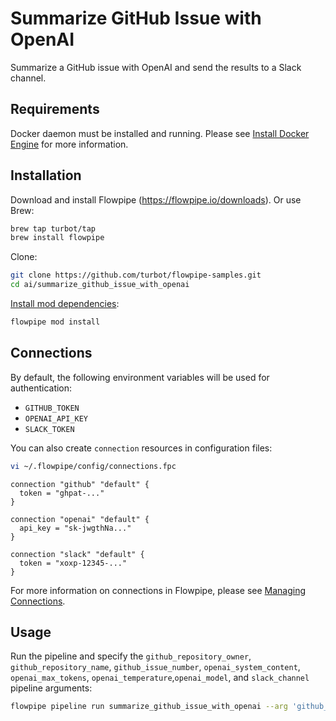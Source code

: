 # Summarize GitHub Issue with OpenAI

Summarize a GitHub issue with OpenAI and send the results to a Slack channel.

## Requirements

Docker daemon must be installed and running. Please see [Install Docker Engine](https://docs.docker.com/engine/install/) for more information.

## Installation

Download and install Flowpipe (https://flowpipe.io/downloads). Or use Brew:

```sh
brew tap turbot/tap
brew install flowpipe
```

Clone:

```sh
git clone https://github.com/turbot/flowpipe-samples.git
cd ai/summarize_github_issue_with_openai
```

[Install mod dependencies](https://flowpipe.io/docs/build/mod-dependencies#mod-dependencies):

```sh
flowpipe mod install
```

## Connections

By default, the following environment variables will be used for authentication:

- `GITHUB_TOKEN`
- `OPENAI_API_KEY`
- `SLACK_TOKEN`

You can also create `connection` resources in configuration files:

```sh
vi ~/.flowpipe/config/connections.fpc
```

```hcl
connection "github" "default" {
  token = "ghpat-..."
}

connection "openai" "default" {
  api_key = "sk-jwgthNa..."
}

connection "slack" "default" {
  token = "xoxp-12345-..."
}
```

For more information on connections in Flowpipe, please see [Managing Connections](https://flowpipe.io/docs/run/connections).

## Usage

Run the pipeline and specify the `github_repository_owner`, `github_repository_name`, `github_issue_number`, `openai_system_content`, `openai_max_tokens`, `openai_temperature`,`openai_model`, and `slack_channel` pipeline arguments:

```sh
flowpipe pipeline run summarize_github_issue_with_openai --arg 'github_repository_owner=turbot' --arg 'github_repository_name=flowpipe' --arg 'github_issue_number=478' --arg 'openai_system_content=Hi I am a dev' --arg openai_max_tokens=300 --arg 'openai_temperature=1' --arg 'slack_channel=my-channel' --arg 'openai_model=gpt-3.5-turbo'
```
